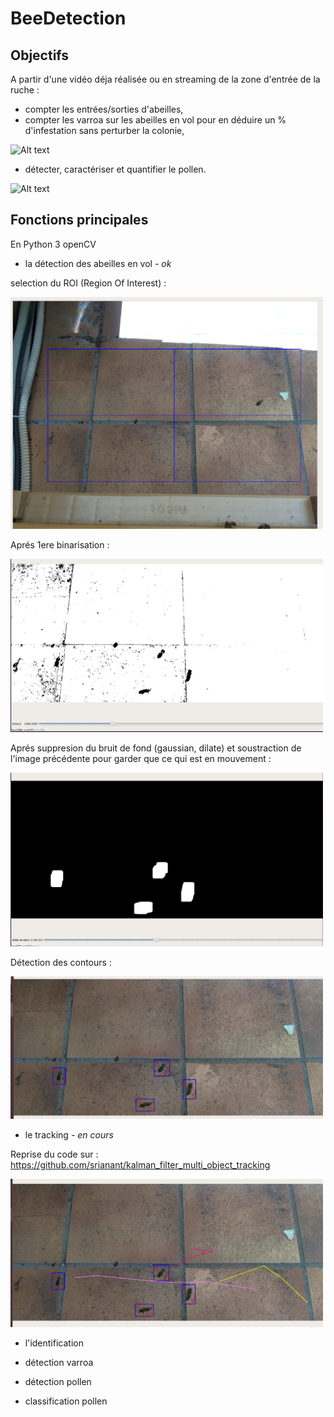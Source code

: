 # BeeDetection

## Objectifs 

A partir d'une vidéo déja réalisée ou en streaming de la zone d'entrée de la ruche :
- compter les entrées/sorties d'abeilles,
- compter les varroa sur les abeilles en vol pour en déduire un % d'infestation sans perturber la colonie,

![Alt text](https://agripensar.files.wordpress.com/2012/07/6a00d83455b58069e20105361a6de7970c-500wi.jpg)

- détecter, caractériser et quantifier le pollen.

![Alt text](https://encrypted-tbn0.gstatic.com/images?q=tbn:ANd9GcSNFnr8p8BPzZkSS-ff4QY-BbNaoRdQovqRTNWSwbAVOT2Cj0R-Ig)
	
## Fonctions principales

En Python 3 openCV
	
- la détection des abeilles en vol *- ok*

selection du ROI (Region Of Interest) :

<img src="images/1-ROI.png" width="500"/>

Aprés 1ere binarisation :

<img src="images/2.png" width="500"/>

Aprés suppresion du bruit de fond (gaussian, dilate) et soustraction de l'image précédente pour garder que ce qui est en mouvement :

<img src="images/3.png" width="500"/>

Détection des contours :

<img src="images/detect.png" width="500"/>

- le tracking *- en cours*

Reprise du code sur : <https://github.com/srianant/kalman_filter_multi_object_tracking>

<img src="images/tracking.png" width="500"/>

- l'identification

- détection varroa

- détection pollen

- classification pollen
